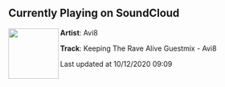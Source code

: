 ## Currently Playing on SoundCloud

[<img align="left" width="100" src="https://i1.sndcdn.com/artworks-000555680661-q1x46e-t50x50.jpg">](https://soundcloud.com/avi8music/keeping-the-rave-alive-guestmix-avi8)

**Artist**: Avi8 

**Track**: Keeping The Rave Alive Guestmix - Avi8

Last updated at 10/12/2020 09:09
